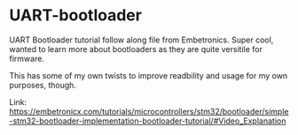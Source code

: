 # UART-bootloader

UART Bootloader tutorial follow along file from Embetronics. Super cool, wanted to learn more about bootloaders as they are quite versitile for firmware.

This has some of my own twists to improve readbility and usage for my own purposes, though.

Link:
https://embetronicx.com/tutorials/microcontrollers/stm32/bootloader/simple-stm32-bootloader-implementation-bootloader-tutorial/#Video_Explanation